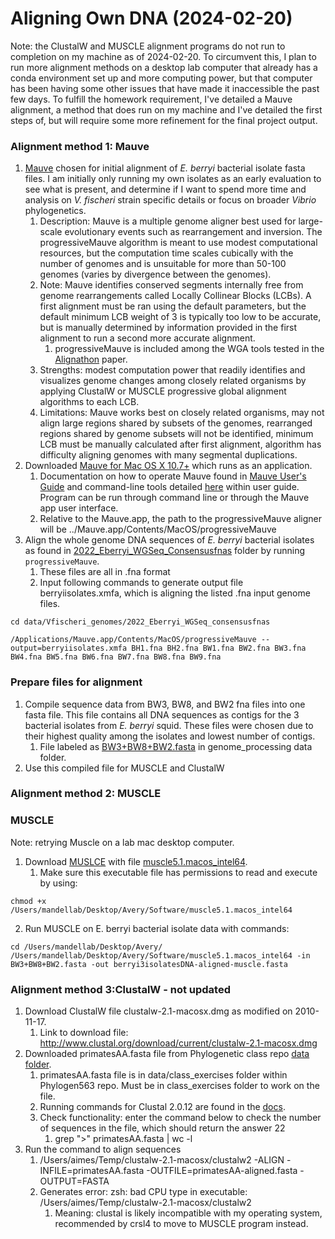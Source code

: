 # Aligning Own DNA (2024-02-20)

Note: the ClustalW and MUSCLE alignment programs do not run to completion on my machine as of 2024-02-20. To circumvent this, I plan to run more alignment methods on a desktop lab computer that already has a conda environment set up and more computing power, but that computer has been having some other issues that have made it inaccessible the past few days. To fulfill the homework requirement, I've detailed a Mauve alignment, a method that does run on my machine and I've detailed the first steps of, but will require some more refinement for the final project output.

### Alignment method 1: Mauve 
1. [Mauve](https://darlinglab.org/mauve/mauve.html) chosen for initial alignment of *E. berryi* bacterial isolate fasta files. I am initially only running my own isolates as an early evaluation to see what is present, and determine if I want to spend more time and analysis on *V. fischeri* strain specific details or focus on broader *Vibrio* phylogenetics. 
   1. Description: Mauve is a multiple genome aligner best used for large-scale evolutionary events such as rearrangement and inversion. The progressiveMauve algorithm is meant to use modest computational resources, but the computation time scales cubically with the number of genomes and is unsuitable for more than 50-100 genomes (varies by divergence between the genomes). 
   2. Note: Mauve identifies conserved segments internally free from genome rearrangements called Locally Collinear Blocks (LCBs). A first alignment must be ran using the default parameters, but the default minimum LCB weight of 3 is typically too low to be accurate, but is manually determined by information provided in the first alignment to run a second more accurate alignment. 
      1. progressiveMauve is included among the WGA tools tested in the [Alignathon](https://www.ncbi.nlm.nih.gov/pmc/articles/PMC4248324/) paper.
   3. Strengths: modest computation power that readily identifies and visualizes genome changes among closely related organisms by applying ClustalW or MUSCLE progressive global alignment algorithms to each LCB. 
   4. Limitations: Mauve works best on closely related organisms, may not align large regions shared by subsets of the genomes, rearranged regions shared by genome subsets will not be identified, minimum LCB must be manually calculated after first alignment, algorithm has difficulty aligning genomes with many segmental duplications. 
2. Downloaded [Mauve for Mac OS X 10.7+](https://darlinglab.org/mauve/download.html) which runs as an application. 
   1. Documentation on how to operate Mauve found in [Mauve User's Guide](https://darlinglab.org/mauve/user-guide/introduction.html) and command-line tools detailed [here](https://darlinglab.org/mauve/user-guide/progressivemauve.html) within user guide. Program can be run through command line or through the Mauve app user interface. 
   2. Relative to the Mauve.app, the path to the progressiveMauve aligner will be ../Mauve.app/Contents/MacOS/progressiveMauve
3. Align the whole genome DNA sequences of *E. berryi* bacterial isolates as found in [2022_Eberryi_WGSeq_Consensusfnas](../data/Vfischeri_genomes/2022_Eberryi_WGSeq_consensusfnas) folder by running `progressiveMauve`.
   1. These files are all in .fna format 
   2. Input following commands to generate output file berryiisolates.xmfa, which is aligning the listed .fna input genome files. 
```shell
cd data/Vfischeri_genomes/2022_Eberryi_WGSeq_consensusfnas

/Applications/Mauve.app/Contents/MacOS/progressiveMauve --output=berryiisolates.xmfa BH1.fna BH2.fna BW1.fna BW2.fna BW3.fna BW4.fna BW5.fna BW6.fna BW7.fna BW8.fna BW9.fna
```


### Prepare files for alignment 
1. Compile sequence data from BW3, BW8, and BW2 fna files into one fasta file. This file contains all DNA sequences as contigs for the 3 bacterial isolates from *E. berryi* squid. These files were chosen due to their highest quality among the isolates and lowest number of contigs. 
   1. File labeled as [BW3+BW8+BW2.fasta](/Users/aimes/Temp/PhyloGen563/data/large_files/genome_processing/BW3+BW8+BW2.fasta) in genome_processing data folder. 
2. Use this compiled file for MUSCLE and ClustalW

### Alignment method 2: MUSCLE

### MUSCLE
Note: retrying Muscle on a lab mac desktop computer. 
1. Download [MUSLCE](https://github.com/rcedgar/muscle/releases/tag/5.1.0) with file [muscle5.1.macos_intel64](https://github.com/rcedgar/muscle/releases/download/5.1.0/muscle5.1.macos_intel64). 
   1. Make sure this executable file has permissions to read and execute by using: 
```shell
chmod +x /Users/mandellab/Desktop/Avery/Software/muscle5.1.macos_intel64
  ```
2. Run MUSCLE on E. berryi bacterial isolate data with commands:
```shell
cd /Users/mandellab/Desktop/Avery/
/Users/mandellab/Desktop/Avery/Software/muscle5.1.macos_intel64 -in BW3+BW8+BW2.fasta -out berryi3isolatesDNA-aligned-muscle.fasta
  ```


### Alignment method 3:ClustalW - not updated
1. Download ClustalW file clustalw-2.1-macosx.dmg as modified on 2010-11-17. 
   1. Link to download file: http://www.clustal.org/download/current/clustalw-2.1-macosx.dmg
2. Downloaded primatesAA.fasta file from Phylogenetic class repo [data folder](https://github.com/crsl4/phylogenetics-class/tree/master/data).
   1. primatesAA.fasta file is in data/class_exercises folder within Phylogen563 repo. Must be in class_exercises folder to work on the file. 
   2. Running commands for Clustal 2.0.12 are found in the [docs](http://www.clustal.org/download/clustalw_help.txt).
   3. Check functionality: enter the command below to check the number of sequences in the file, which should return the answer 22
      1. grep ">" primatesAA.fasta | wc -l
3. Run the command to align sequences
   1. /Users/aimes/Temp/clustalw-2.1-macosx/clustalw2 -ALIGN -INFILE=primatesAA.fasta -OUTFILE=primatesAA-aligned.fasta -OUTPUT=FASTA
   2. Generates error: zsh: bad CPU type in executable: /Users/aimes/Temp/clustalw-2.1-macosx/clustalw2
      1. Meaning: clustal is likely incompatible with my operating system, recommended by crsl4 to move to MUSCLE program instead. 